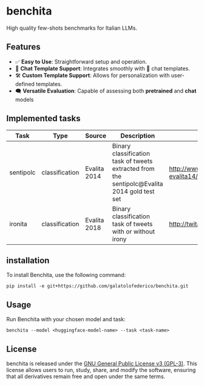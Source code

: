 # benchita

High quality few-shots benchmarks for Italian LLMs.

## Features 

- ✅ **Easy to Use**: Straightforward setup and operation.
- 🎨 **Chat Template Support**: Integrates smoothly with 🤗 chat templates.
- 🛠️ **Custom Template Support**: Allows for personalization with user-defined templates.
- 🗨️ **Versatile Evaluation**: Capable of assessing both **pretrained** and **chat** models

## Implemented tasks

| Task      | Type           | Source          | Description                                                                            | Link                                                 | Quality |
|-----------|----------------|-----------------|----------------------------------------------------------------------------------------|------------------------------------------------------|---------|
| sentipolc | classification | Evalita 2014    | Binary classification task of tweets extracted from the sentipolc@Evalita 2014 gold test set | http://www.di.unito.it/~tutreeb/sentipolc-evalita14/ | gold    |
| ironita   | classification | Evalita 2018    | Binary classification task of tweets with or without irony                             | http://twita.di.unito.it/dataset/ironita             | gold    |

## installation

To install Benchita, use the following command:

```
pip install -e git+https://github.com/galatolofederico/benchita.git
```

## Usage

Run Benchita with your chosen model and task:

```
benchita --model <huggingface-model-name> --task <task-name>
```

## License

benchita is released under the [GNU General Public License v3 (GPL-3)](https://www.gnu.org/licenses/gpl-3.0.en.html). This license allows users to run, study, share, and modify the software, ensuring that all derivatives remain free and open under the same terms.